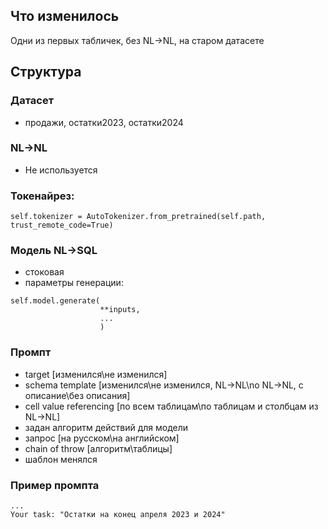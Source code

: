## Что изменилось
Одни из первых табличек, без NL->NL, на старом датасете

## Структура

### Датасет
+ продажи, остатки2023, остатки2024

### NL->NL
+ Не используется

### Токенайрез:
```
self.tokenizer = AutoTokenizer.from_pretrained(self.path, trust_remote_code=True)
```

### Модель NL->SQL
+ стоковая
+ параметры генерации:
```
self.model.generate(
                    **inputs,
                    ...
                    )
```

### Промпт
+ target [изменился\не изменился]
+ schema template [изменился\не изменился, NL->NL\no NL->NL, с описание\без описания]
+ cell value referencing [по всем таблицам\по таблицам и столбцам из NL->NL]
+ задан алгоритм действий для модели
+ запрос [на русском\на английском]
+ chain of throw [алгоритм\таблицы]
+ шаблон менялся

### Пример промпта
```
...
Your task: "Остатки на конец апреля 2023 и 2024"
```